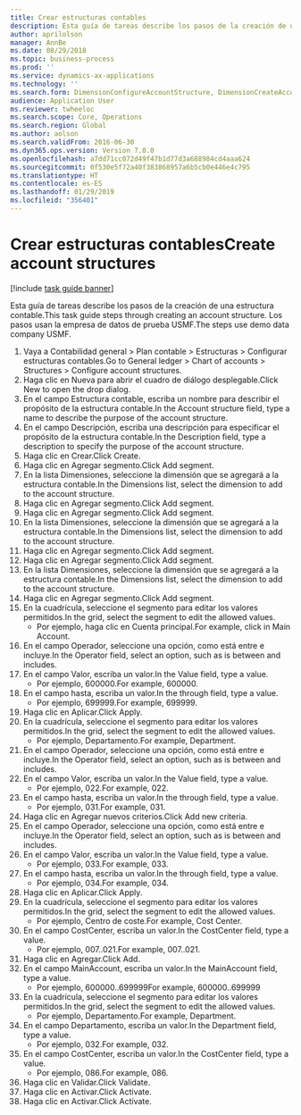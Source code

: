 ```yaml
---
title: Crear estructuras contables
description: Esta guía de tareas describe los pasos de la creación de una estructura contable.
author: aprilolson
manager: AnnBe
ms.date: 08/29/2018
ms.topic: business-process
ms.prod: ''
ms.service: dynamics-ax-applications
ms.technology: ''
ms.search.form: DimensionConfigureAccountStructure, DimensionCreateAccountStructure, DimensionHierarchyAddLevel, DimensionHierarchyConstraintActivate
audience: Application User
ms.reviewer: twheeloc
ms.search.scope: Core, Operations
ms.search.region: Global
ms.author: aolson
ms.search.validFrom: 2016-06-30
ms.dyn365.ops.version: Version 7.0.0
ms.openlocfilehash: a7dd71cc072d49f47b1d77d3a688984cd4aaa624
ms.sourcegitcommit: 0f530e5f72a40f383868957a6b5cb0e446e4c795
ms.translationtype: HT
ms.contentlocale: es-ES
ms.lasthandoff: 01/29/2019
ms.locfileid: "356401"
---
```

# <a name="create-account-structures"></a><span data-ttu-id="4f6ab-103">Crear estructuras contables</span><span class="sxs-lookup"><span data-stu-id="4f6ab-103">Create account structures</span></span>

[!include [task guide banner](../../includes/task-guide-banner.md)]

<span data-ttu-id="4f6ab-104">Esta guía de tareas describe los pasos de la creación de una estructura contable.</span><span class="sxs-lookup"><span data-stu-id="4f6ab-104">This task guide steps through creating an account structure.</span></span> <span data-ttu-id="4f6ab-105">Los pasos usan la empresa de datos de prueba USMF.</span><span class="sxs-lookup"><span data-stu-id="4f6ab-105">The steps use demo data company USMF.</span></span>

1. <span data-ttu-id="4f6ab-106">Vaya a Contabilidad general > Plan contable > Estructuras > Configurar estructuras contables.</span><span class="sxs-lookup"><span data-stu-id="4f6ab-106">Go to General ledger > Chart of accounts > Structures > Configure account structures.</span></span>
2. <span data-ttu-id="4f6ab-107">Haga clic en Nueva para abrir el cuadro de diálogo desplegable.</span><span class="sxs-lookup"><span data-stu-id="4f6ab-107">Click New to open the drop dialog.</span></span>
3. <span data-ttu-id="4f6ab-108">En el campo Estructura contable, escriba un nombre para describir el propósito de la estructura contable.</span><span class="sxs-lookup"><span data-stu-id="4f6ab-108">In the Account structure field, type a name to describe the purpose of the account structure.</span></span>
4. <span data-ttu-id="4f6ab-109">En el campo Descripción, escriba una descripción para especificar el propósito de la estructura contable.</span><span class="sxs-lookup"><span data-stu-id="4f6ab-109">In the Description field, type a description to specify the purpose of the account structure.</span></span>
5. <span data-ttu-id="4f6ab-110">Haga clic en Crear.</span><span class="sxs-lookup"><span data-stu-id="4f6ab-110">Click Create.</span></span>
6. <span data-ttu-id="4f6ab-111">Haga clic en Agregar segmento.</span><span class="sxs-lookup"><span data-stu-id="4f6ab-111">Click Add segment.</span></span>
7. <span data-ttu-id="4f6ab-112">En la lista Dimensiones, seleccione la dimensión que se agregará a la estructura contable.</span><span class="sxs-lookup"><span data-stu-id="4f6ab-112">In the Dimensions list, select the dimension to add to the account structure.</span></span>
8. <span data-ttu-id="4f6ab-113">Haga clic en Agregar segmento.</span><span class="sxs-lookup"><span data-stu-id="4f6ab-113">Click Add segment.</span></span>
9. <span data-ttu-id="4f6ab-114">Haga clic en Agregar segmento.</span><span class="sxs-lookup"><span data-stu-id="4f6ab-114">Click Add segment.</span></span>
10. <span data-ttu-id="4f6ab-115">En la lista Dimensiones, seleccione la dimensión que se agregará a la estructura contable.</span><span class="sxs-lookup"><span data-stu-id="4f6ab-115">In the Dimensions list, select the dimension to add to the account structure.</span></span>
11. <span data-ttu-id="4f6ab-116">Haga clic en Agregar segmento.</span><span class="sxs-lookup"><span data-stu-id="4f6ab-116">Click Add segment.</span></span>
12. <span data-ttu-id="4f6ab-117">Haga clic en Agregar segmento.</span><span class="sxs-lookup"><span data-stu-id="4f6ab-117">Click Add segment.</span></span>
13. <span data-ttu-id="4f6ab-118">En la lista Dimensiones, seleccione la dimensión que se agregará a la estructura contable.</span><span class="sxs-lookup"><span data-stu-id="4f6ab-118">In the Dimensions list, select the dimension to add to the account structure.</span></span>
14. <span data-ttu-id="4f6ab-119">Haga clic en Agregar segmento.</span><span class="sxs-lookup"><span data-stu-id="4f6ab-119">Click Add segment.</span></span>
15. <span data-ttu-id="4f6ab-120">En la cuadrícula, seleccione el segmento para editar los valores permitidos.</span><span class="sxs-lookup"><span data-stu-id="4f6ab-120">In the grid, select the segment to edit the allowed values.</span></span>
    * <span data-ttu-id="4f6ab-121">Por ejemplo, haga clic en Cuenta principal.</span><span class="sxs-lookup"><span data-stu-id="4f6ab-121">For example, click in Main Account.</span></span>  
16. <span data-ttu-id="4f6ab-122">En el campo Operador, seleccione una opción, como está entre e incluye.</span><span class="sxs-lookup"><span data-stu-id="4f6ab-122">In the Operator field, select an option, such as is between and includes.</span></span>
17. <span data-ttu-id="4f6ab-123">En el campo Valor, escriba un valor.</span><span class="sxs-lookup"><span data-stu-id="4f6ab-123">In the Value field, type a value.</span></span>
    * <span data-ttu-id="4f6ab-124">Por ejemplo, 600000.</span><span class="sxs-lookup"><span data-stu-id="4f6ab-124">For example, 600000.</span></span>  
18. <span data-ttu-id="4f6ab-125">En el campo hasta, escriba un valor.</span><span class="sxs-lookup"><span data-stu-id="4f6ab-125">In the through field, type a value.</span></span>
    * <span data-ttu-id="4f6ab-126">Por ejemplo, 699999.</span><span class="sxs-lookup"><span data-stu-id="4f6ab-126">For example, 699999.</span></span>  
19. <span data-ttu-id="4f6ab-127">Haga clic en Aplicar.</span><span class="sxs-lookup"><span data-stu-id="4f6ab-127">Click Apply.</span></span>
20. <span data-ttu-id="4f6ab-128">En la cuadrícula, seleccione el segmento para editar los valores permitidos.</span><span class="sxs-lookup"><span data-stu-id="4f6ab-128">In the grid, select the segment to edit the allowed values.</span></span>
    * <span data-ttu-id="4f6ab-129">Por ejemplo, Departamento.</span><span class="sxs-lookup"><span data-stu-id="4f6ab-129">For example, Department.</span></span>  
21. <span data-ttu-id="4f6ab-130">En el campo Operador, seleccione una opción, como está entre e incluye.</span><span class="sxs-lookup"><span data-stu-id="4f6ab-130">In the Operator field, select an option, such as is between and includes.</span></span>
22. <span data-ttu-id="4f6ab-131">En el campo Valor, escriba un valor.</span><span class="sxs-lookup"><span data-stu-id="4f6ab-131">In the Value field, type a value.</span></span>
    * <span data-ttu-id="4f6ab-132">Por ejemplo, 022.</span><span class="sxs-lookup"><span data-stu-id="4f6ab-132">For example, 022.</span></span>  
23. <span data-ttu-id="4f6ab-133">En el campo hasta, escriba un valor.</span><span class="sxs-lookup"><span data-stu-id="4f6ab-133">In the through field, type a value.</span></span>
    * <span data-ttu-id="4f6ab-134">Por ejemplo, 031.</span><span class="sxs-lookup"><span data-stu-id="4f6ab-134">For example, 031.</span></span>  
24. <span data-ttu-id="4f6ab-135">Haga clic en Agregar nuevos criterios.</span><span class="sxs-lookup"><span data-stu-id="4f6ab-135">Click Add new criteria.</span></span>
25. <span data-ttu-id="4f6ab-136">En el campo Operador, seleccione una opción, como está entre e incluye.</span><span class="sxs-lookup"><span data-stu-id="4f6ab-136">In the Operator field, select an option, such as is between and includes.</span></span>
26. <span data-ttu-id="4f6ab-137">En el campo Valor, escriba un valor.</span><span class="sxs-lookup"><span data-stu-id="4f6ab-137">In the Value field, type a value.</span></span>
    * <span data-ttu-id="4f6ab-138">Por ejemplo, 033.</span><span class="sxs-lookup"><span data-stu-id="4f6ab-138">For example, 033.</span></span>  
27. <span data-ttu-id="4f6ab-139">En el campo hasta, escriba un valor.</span><span class="sxs-lookup"><span data-stu-id="4f6ab-139">In the through field, type a value.</span></span>
    * <span data-ttu-id="4f6ab-140">Por ejemplo, 034.</span><span class="sxs-lookup"><span data-stu-id="4f6ab-140">For example, 034.</span></span>  
28. <span data-ttu-id="4f6ab-141">Haga clic en Aplicar.</span><span class="sxs-lookup"><span data-stu-id="4f6ab-141">Click Apply.</span></span>
29. <span data-ttu-id="4f6ab-142">En la cuadrícula, seleccione el segmento para editar los valores permitidos.</span><span class="sxs-lookup"><span data-stu-id="4f6ab-142">In the grid, select the segment to edit the allowed values.</span></span>
    * <span data-ttu-id="4f6ab-143">Por ejemplo, Centro de coste.</span><span class="sxs-lookup"><span data-stu-id="4f6ab-143">For example, Cost Center.</span></span>  
30. <span data-ttu-id="4f6ab-144">En el campo CostCenter, escriba un valor.</span><span class="sxs-lookup"><span data-stu-id="4f6ab-144">In the CostCenter field, type a value.</span></span>
    * <span data-ttu-id="4f6ab-145">Por ejemplo, 007..021.</span><span class="sxs-lookup"><span data-stu-id="4f6ab-145">For example, 007..021.</span></span>  
31. <span data-ttu-id="4f6ab-146">Haga clic en Agregar.</span><span class="sxs-lookup"><span data-stu-id="4f6ab-146">Click Add.</span></span>
32. <span data-ttu-id="4f6ab-147">En el campo MainAccount, escriba un valor.</span><span class="sxs-lookup"><span data-stu-id="4f6ab-147">In the MainAccount field, type a value.</span></span>
    * <span data-ttu-id="4f6ab-148">Por ejemplo, 600000..699999</span><span class="sxs-lookup"><span data-stu-id="4f6ab-148">For example, 600000..699999</span></span>  
33. <span data-ttu-id="4f6ab-149">En la cuadrícula, seleccione el segmento para editar los valores permitidos.</span><span class="sxs-lookup"><span data-stu-id="4f6ab-149">In the grid, select the segment to edit the allowed values.</span></span>
    * <span data-ttu-id="4f6ab-150">Por ejemplo, Departamento.</span><span class="sxs-lookup"><span data-stu-id="4f6ab-150">For example, Department.</span></span>  
34. <span data-ttu-id="4f6ab-151">En el campo Departamento, escriba un valor.</span><span class="sxs-lookup"><span data-stu-id="4f6ab-151">In the Department field, type a value.</span></span>
    * <span data-ttu-id="4f6ab-152">Por ejemplo, 032.</span><span class="sxs-lookup"><span data-stu-id="4f6ab-152">For example, 032.</span></span>  
35. <span data-ttu-id="4f6ab-153">En el campo CostCenter, escriba un valor.</span><span class="sxs-lookup"><span data-stu-id="4f6ab-153">In the CostCenter field, type a value.</span></span>
    * <span data-ttu-id="4f6ab-154">Por ejemplo, 086.</span><span class="sxs-lookup"><span data-stu-id="4f6ab-154">For example, 086.</span></span>  
36. <span data-ttu-id="4f6ab-155">Haga clic en Validar.</span><span class="sxs-lookup"><span data-stu-id="4f6ab-155">Click Validate.</span></span>
37. <span data-ttu-id="4f6ab-156">Haga clic en Activar.</span><span class="sxs-lookup"><span data-stu-id="4f6ab-156">Click Activate.</span></span>
38. <span data-ttu-id="4f6ab-157">Haga clic en Activar.</span><span class="sxs-lookup"><span data-stu-id="4f6ab-157">Click Activate.</span></span>

